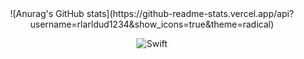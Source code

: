 <div align='center'>
  ![Anurag's GitHub stats](https://github-readme-stats.vercel.app/api?username=rlarldud1234&show_icons=true&theme=radical)
  
  ![Swift](https://img.shields.io/badge/swift-F54A2A?style=for-the-badge&logo=swift&logoColor=white)
</div>
